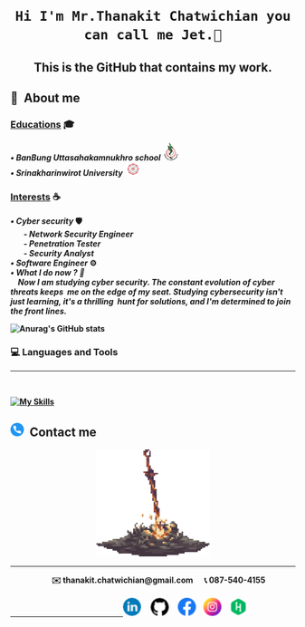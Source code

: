 <p>
  <h1 align="center">

    Hi I'm Mr.Thanakit Chatwichian you can call me Jet.👋
  </h1>
</p>
<h2>
  <p align="center">
    This is the GitHub that contains my work.
  </p>
</h2>
<p>
  <b>
    <h2>
      🔭&nbsp About me 
    </h2>
  <b>
  <h3>
    <b>
      <u>Educations</u> 🎓<br>
    <b>
  </h3>
    <i>• BanBung Uttasahakamnukhro school
    &nbsp<img src="icon+img\school_icon.png"><br>
    • Srinakharinwirot University 
    &nbsp<img src="icon+img\swu_icon.png"><br></i>
  <h3>
    <b>
      <u>Interests</u> ☕<br>
    <b>
  </h3>
    <i>
      • Cyber security
    </i>🛡️
      <br>
    <i>
      &nbsp &nbsp &nbsp &nbsp- Network Security Engineer<br>
      &nbsp &nbsp &nbsp &nbsp- Penetration Tester<br>
      &nbsp &nbsp &nbsp &nbsp- Security Analyst<br>
    </i>
    <i>
      • Software Engineer
    </i>⚙️<br>
      <i>
        • What I do now ? 🌱
      </i><br>
    <i>
    &nbsp &nbsp Now I am studying cyber security. The constant evolution of cyber threats keeps &nbspme on the edge of my seat. Studying cybersecurity isn't just learning, it's a thrilling &nbsphunt for solutions, and I'm determined to join the front lines.
    </i>
</p>


![Anurag's GitHub stats](https://github-readme-stats.vercel.app/api?username=M6xbom1&show_icons=true&theme=outrun)

  <h3> 💻 Languages and Tools </h3><hr><br>

  [![My Skills](https://skillicons.dev/icons?i=python,java,c,cs,html,css,js,php,unity,aws,mysql,linux)](https://skillicons.dev)

<b>
  <h2>
    <img src="icon+img\telephone.png">&nbsp Contact me 
  </h2>
<b>

<p align="center">
  <a href=""><img src="https://raw.githubusercontent.com/TanZng/TanZng/master/assets/bonefire.gif" width="200"/></a> 
  <br><hr>
    &nbsp &nbsp &nbsp &nbsp &nbsp &nbsp &nbsp &nbsp &nbsp &nbsp &nbsp ✉️ thanakit.chatwichian@gmail.com&nbsp&nbsp&nbsp &nbsp 📞 087-540-4155
  <br><br>
  <a href="https://www.linkedin.com/in/thanakit-chatwichian-95a9a2277/"> &nbsp &nbsp &nbsp &nbsp &nbsp &nbsp &nbsp &nbsp &nbsp&nbsp&nbsp&nbsp&nbsp&nbsp&nbsp&nbsp&nbsp&nbsp&nbsp&nbsp&nbsp&nbsp&nbsp&nbsp&nbsp&nbsp&nbsp&nbsp&nbsp&nbsp&nbsp&nbsp&nbsp&nbsp&nbsp&nbsp&nbsp&nbsp&nbsp&nbsp&nbsp&nbsp&nbsp&nbsp&nbsp&nbsp&nbsp&nbsp&nbsp&nbsp&nbsp&nbsp<img src="icon+img\linkedin.png" width="32px" height="32px"></a> &nbsp; &nbsp; <a href="https://github.com/M6xbom1"><img src="icon+img\github.png" width="32px" height="32px"></a> &nbsp; &nbsp; <a href="https://www.facebook.com/profile.php?id=100007560886499"><img src="icon+img\facebook.png" width="32px" height="32px"></a> &nbsp; &nbsp;<a href="https://www.instagram.com/tnkitty_/"><img src="icon+img\instagram.png" width="32px" height="32px"></a> &nbsp; &nbsp;<a href="https://www.hackerrank.com/profile/m6xbom1"><img src="icon+img\Hacker rank.png" width="32px" height="32px"></a> &nbsp; &nbsp; 
</p>


